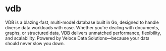 # vdb
VDB is a blazing-fast, multi-model database built in Go, designed to handle diverse data workloads with ease. Whether you're dealing with documents, graphs, or structured data, VDB delivers unmatched performance, flexibility, and scalability. Powered by Veloce Data Solutions—because your data should never slow you down.
